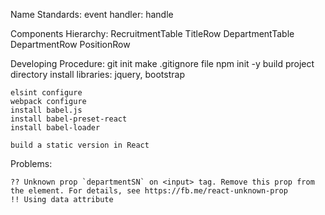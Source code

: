 Name Standards:
    event handler: handle<EventName>

Components Hierarchy:
RecruitmentTable
    TitleRow
    DepartmentTable
        DepartmentRow
        PositionRow

Developing Procedure:
    git init
    make .gitignore file
    npm init -y
    build project directory
    install libraries: jquery, bootstrap
    
    elsint configure
    webpack configure
    install babel.js
    install babel-preset-react
    install babel-loader

    build a static version in React

Problems:

    ?? Unknown prop `departmentSN` on <input> tag. Remove this prop from the element. For details, see https://fb.me/react-unknown-prop
    !! Using data attribute
